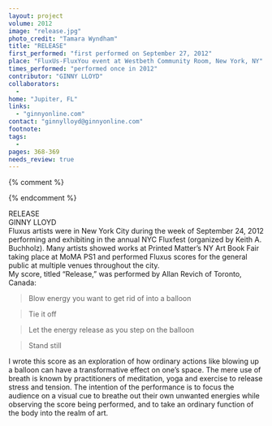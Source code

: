 ```yaml
---
layout: project
volume: 2012
image: "release.jpg"
photo_credit: "Tamara Wyndham"
title: "RELEASE"
first_performed: "first performed on September 27, 2012"
place: "FluxUs-FluxYou event at Westbeth Community Room, New York, NY"
times_performed: "performed once in 2012"
contributor: "GINNY LLOYD"
collaborators: 
  - 
home: "Jupiter, FL"
links: 
  - "ginnyonline.com"
contact: "ginnylloyd@ginnyonline.com"
footnote: 
tags: 
  - 
pages: 368-369
needs_review: true
---
```


{% comment %} 

{% endcomment %}

 RELEASE  
 GINNY LLOYD  
 Fluxus artists were in New York City during the week of September 24, 2012 performing and exhibiting in the annual NYC Fluxfest (organized by Keith A. Buchholz). Many artists showed works at Printed Matter’s NY Art Book Fair taking place at MoMA PS1 and performed Fluxus scores for the general public at multiple venues throughout the city.  
 My score, titled “Release,” was performed by Allan Revich of Toronto, Canada:   
<blockquote>Blow energy you want to get rid of into a balloon </blockquote>
<blockquote>Tie it off </blockquote>
<blockquote>Let the energy release as you step on the balloon </blockquote>
<blockquote>Stand still </blockquote>
 I wrote this score as an exploration of how ordinary actions like blowing up a balloon can have a transformative effect on one’s space. The mere use of breath is known by practitioners of meditation, yoga and exercise to release stress and tension. The intention of the performance is to focus the audience on a visual cue to breathe out their own unwanted energies while observing the score being performed, and to take an ordinary function of the body into the realm of art.  
